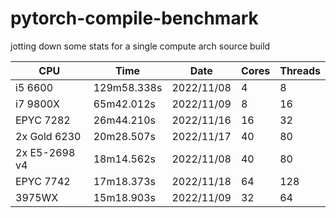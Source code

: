 # pytorch-compile-benchmark
jotting down some stats for a single compute arch source build

|CPU           |Time         |Date        |Cores  |Threads  |
|--------------|-------------|------------|-------|---------|
|i5 6600       |129m58.338s  |2022/11/08  |4      |8        |
|i7 9800X      |65m42.012s   |2022/11/09  |8      |16       |
|EPYC 7282     |26m44.210s   |2022/11/16  |16     |32       |
|2x Gold 6230  |20m28.507s   |2022/11/17  |40     |80       |
|2x E5-2698 v4 |18m14.562s   |2022/11/08  |40     |80       |
|EPYC 7742     |17m18.373s   |2022/11/18  |64     |128      |
|3975WX        |15m18.903s   |2022/11/09  |32     |64       |
